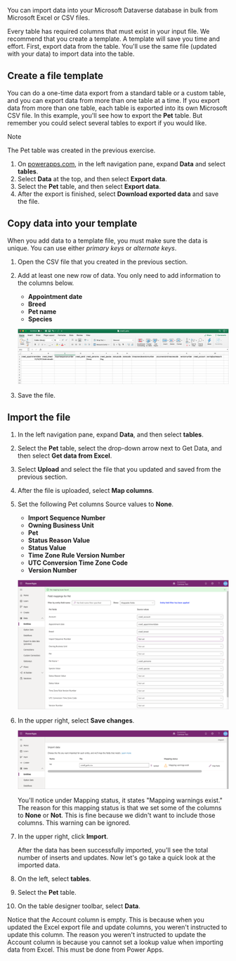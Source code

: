 You can import data into your Microsoft Dataverse database in bulk from Microsoft Excel or CSV files. 

Every table has required columns that must exist in your input file. We recommend that you create a template. A template will save you time and effort. First, export data from the table. You'll use the same file (updated with your data) to import data into the table.

## Create a file template
You can do a one-time data export from a standard table or a custom table, and you can export data from more than one table at a time. If you export data from more than one table, each table is exported into its own Microsoft CSV file. In this example, you'll see how to export the **Pet** table. But remember you could select several tables to export if you would like.

> [!NOTE]
> The Pet table was created in the previous exercise.

1. On [powerapps.com](https://make.powerapps.com/), in the left navigation pane, expand **Data** and select **tables**.
1. Select **Data** at the top, and then select **Export data**.
1. Select the **Pet** table, and then select **Export data**.
1. After the export is finished, select **Download exported data** and save the file.

## Copy data into your template
When you add data to a template file, you must make sure the data is unique. You can use either *primary keys* or *alternate keys*.

1. Open the CSV file that you created in the previous section.
1. Add at least one new row of data. You only need to add information to the columns below.

    - **Appointment date**
    - **Breed**
    - **Pet name**
    - **Species**

    ![Example of adding new row of data](../media/add-new-row.png)

1. Save the file. 

## Import the file
1. In the left navigation pane, expand **Data**, and then select **tables**.
1. Select the **Pet** table, select the drop-down arrow next to Get Data, and then select **Get data from Excel**.
1. Select **Upload** and select the file that you updated and saved from the previous section.
1. After the file is uploaded, select **Map columns**.
1. Set the following Pet columns Source values to **None**.

    - **Import Sequence Number**
    - **Owning Business Unit**
    - **Pet**
    - **Status Reason Value**
    - **Status Value**
    - **Time Zone Rule Version Number**
    - **UTC Conversion Time Zone Code**
    - **Version Number**
 
    ![Screenshot example of Pet columns Source values.](../media/mapping-fields.png)

1. In the upper right, select **Save changes**.

    ![Screenshot example of a Mapping status column and Import button for a successful upload.](../media/mapping-warning.png)

    You'll notice under Mapping status, it states "Mapping warnings exist." The reason for this mapping status is that we set some of the columns to **None** or **Not**. This is fine because we didn't want to include those columns. This warning can be ignored. 

1. In the upper right, click **Import**.

    After the data has been successfully imported, you'll see the total number of inserts and updates. Now let's go take a quick look at the imported data.

1. On the left, select **tables**.
1. Select the **Pet** table.
1. On the table designer toolbar, select **Data**.

Notice that the Account column is empty. This is because when you updated the Excel export file and update columns, you weren't instructed to update this column. The reason you weren't instructed to update the Account column is because you cannot set a lookup value when importing data from Excel. This must be done from Power Apps.
